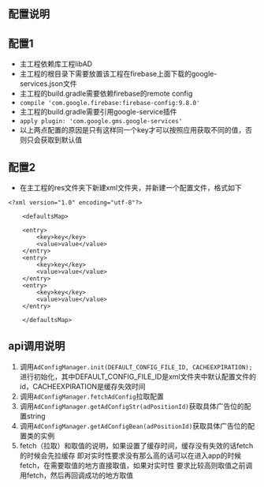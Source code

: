 ## 配置说明
## 配置1
- 主工程依赖库工程libAD  
- 主工程的根目录下需要放置该工程在firebase上面下载的google-services.json文件  
- 主工程的build.gradle需要依赖firebase的remote config  
- `compile 'com.google.firebase:firebase-config:9.8.0'`  
- 主工程的build.gradle需要引用google-service插件  
- `apply plugin: 'com.google.gms.google-services'`  
- 以上两点配置的原因是只有这样同一个key才可以按照应用获取不同的值，否则只会获取到默认值
## 配置2

- 在主工程的res文件夹下新建xml文件夹，并新建一个配置文件，格式如下  

``` 
<?xml version="1.0" encoding="utf-8"?>

	<defaultsMap>

    <entry>
        <key>key</key>
        <value>value</value>
    </entry>
    <entry>
        <key>key</key>
        <value>value</value>
    </entry>
    <entry>
        <key>key</key>
        <value>value</value>
    </entry>
    
	</defaultsMap>

 ```
 
## api调用说明

1. 调用`AdConfigManager.init(DEFAULT_CONFIG_FILE_ID, CACHEEXPIRATION);`进行初始化，其中DEFAULT_CONFIG_FILE_ID是xml文件夹中默认配置文件的id，CACHEEXPIRATION是缓存失效时间
2. 调用`AdConfigManager.fetchAdConfig`拉取配置
3. 调用`AdConfigManager.getAdConfigStr(adPositionId)`获取具体广告位的配置string
4. 调用`AdConfigManager.getAdConfigBean(adPositionId)`获取具体广告位的配置类的实例
5. fetch（拉取）和取值的说明，如果设置了缓存时间，缓存没有失效的话fetch的时候会先拉缓存
即对实时性要求没有那么高的话可以在进入app的时候fetch，在需要取值的地方直接取值，如果对实时性
要求比较高则取值之前调用fetch，然后再回调成功的地方取值
